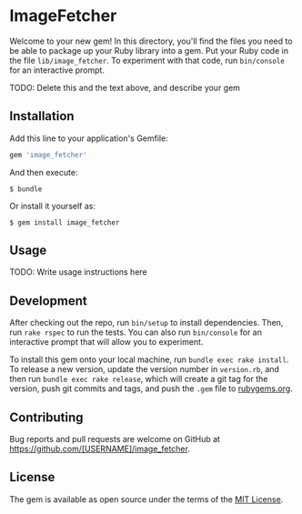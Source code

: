 # ImageFetcher

Welcome to your new gem! In this directory, you'll find the files you need to be able to package up your Ruby library into a gem. Put your Ruby code in the file `lib/image_fetcher`. To experiment with that code, run `bin/console` for an interactive prompt.

TODO: Delete this and the text above, and describe your gem

## Installation

Add this line to your application's Gemfile:

```ruby
gem 'image_fetcher'
```

And then execute:

    $ bundle

Or install it yourself as:

    $ gem install image_fetcher

## Usage

TODO: Write usage instructions here

## Development

After checking out the repo, run `bin/setup` to install dependencies. Then, run `rake rspec` to run the tests. You can also run `bin/console` for an interactive prompt that will allow you to experiment.

To install this gem onto your local machine, run `bundle exec rake install`. To release a new version, update the version number in `version.rb`, and then run `bundle exec rake release`, which will create a git tag for the version, push git commits and tags, and push the `.gem` file to [rubygems.org](https://rubygems.org).

## Contributing

Bug reports and pull requests are welcome on GitHub at https://github.com/[USERNAME]/image_fetcher.


## License

The gem is available as open source under the terms of the [MIT License](http://opensource.org/licenses/MIT).

